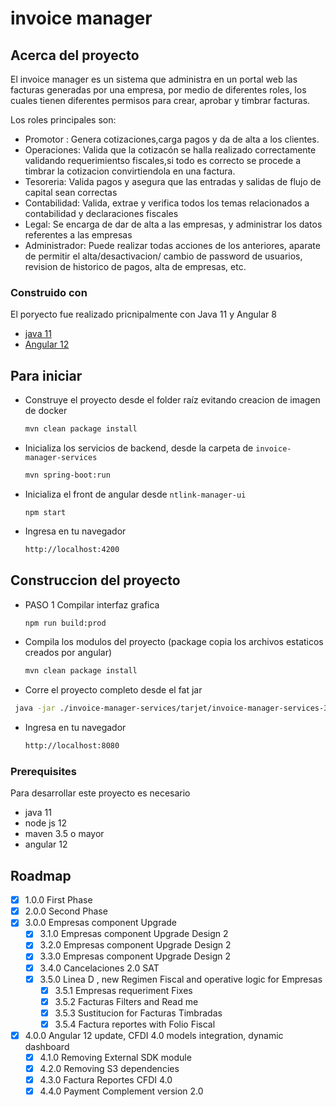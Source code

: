# invoice manager

<!-- ABOUT THE PROJECT -->
## Acerca del proyecto

El invoice manager es un sistema que administra en un portal web las facturas generadas por una empresa, por medio de diferentes roles, los cuales tienen diferentes permisos para crear, aprobar y timbrar facturas.


Los roles principales son:
* Promotor : Genera cotizaciones,carga pagos y da de alta a los clientes.
* Operaciones: Valida que la cotizacón se halla realizado correctamente validando requerimientso fiscales,si todo es correcto se procede a timbrar la cotizacion convirtiendola en una factura.
* Tesoreria: Valida pagos y asegura que las entradas y salidas de flujo de capital sean correctas
* Contabilidad: Valida, extrae y verifica todos los temas relacionados a contabilidad y declaraciones fiscales
* Legal: Se encarga de dar de alta a las empresas, y administrar los datos referentes a las empresas
* Administrador: Puede realizar todas acciones de los anteriores, aparate de permitir el alta/desactivacion/ cambio de password de usuarios, revision de historico de pagos, alta de empresas, etc.



### Construido con

El poryecto fue realizado pricnipalmente con Java 11 y Angular 8
* [java 11](https://www.oracle.com/mx/java/technologies/javase-jdk11-downloads.html)
* [Angular 12](https://angular.io)



<!-- GETTING STARTED -->
## Para iniciar

* Construye el proyecto desde el folder raíz evitando creacion de imagen de docker
  ```sh
  mvn clean package install
  ```

* Inicializa los servicios de backend, desde la carpeta de <code>invoice-manager-services</code>
  ```sh
  mvn spring-boot:run
  ```
  
* Inicializa el front de angular desde <code>ntlink-manager-ui</code>
  ```
  npm start
  ```

* Ingresa en tu navegador
  ```sh
  http://localhost:4200
  ```

## Construccion del proyecto

* PASO 1 Compilar interfaz grafica
  ``` sh
  npm run build:prod
  ```
* Compila los modulos del proyecto (package copia los archivos estaticos creados por angular)
  ```sh
  mvn clean package install
  ```

* Corre el proyecto completo desde el fat jar
 ```sh
  java -jar ./invoice-manager-services/tarjet/invoice-manager-services-3.x.x.jar
  ```
* Ingresa en tu navegador
  ```sh
  http://localhost:8080
  ```


### Prerequisites

Para desarrollar este proyecto es necesario

* java 11
* node js 12
* maven 3.5 o mayor
* angular 12

<!-- ROADMAP -->
## Roadmap

- [x] 1.0.0 First Phase
- [x] 2.0.0 Second Phase
- [x] 3.0.0 Empresas component Upgrade
  - [x] 3.1.0 Empresas component Upgrade Design 2
  - [x] 3.2.0 Empresas component Upgrade Design 2
  - [x] 3.3.0 Empresas component Upgrade Design 2
  - [x] 3.4.0 Cancelaciones 2.0 SAT
  - [x] 3.5.0 Linea D , new Regimen Fiscal and operative logic for Empresas
    - [x] 3.5.1 Empresas requeriment Fixes 
    - [x] 3.5.2 Facturas Filters and Read me
    - [x] 3.5.3 Sustitucion for Facturas Timbradas
    - [x] 3.5.4 Factura reportes with Folio Fiscal
- [x] 4.0.0 Angular 12 update, CFDI 4.0 models integration, dynamic dashboard
  - [x] 4.1.0 Removing External SDK module
  - [x] 4.2.0 Removing S3 dependencies
  - [x] 4.3.0 Factura Reportes CFDI 4.0
  - [x] 4.4.0 Payment Complement version 2.0